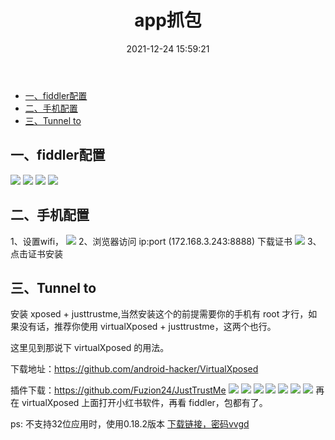 ﻿---
title: app抓包
tags: 
- python
- spider
categories:
- python
date: 2021-12-24 15:59:21
---

- [一、fiddler配置](#一fiddler配置)
- [二、手机配置](#二手机配置)
- [三、Tunnel to](#三tunnel-to)


## 一、fiddler配置
![](https://img-blog.csdnimg.cn/8bcf34a0b32040948b42104eb8f4e430.png?x-oss-process=image/watermark,type_d3F5LXplbmhlaQ,shadow_50,text_Q1NETiBA6buR54yr4LmR,size_20,color_FFFFFF,t_70,g_se,x_16)
![](https://img-blog.csdnimg.cn/6c59e2dabf1645468a1afe4d77aade9f.png?x-oss-process=image/watermark,type_d3F5LXplbmhlaQ,shadow_50,text_Q1NETiBA6buR54yr4LmR,size_20,color_FFFFFF,t_70,g_se,x_16)
![](https://img-blog.csdnimg.cn/042f1c9026b44d0db9cc5c65b7e1865f.png?x-oss-process=image/watermark,type_d3F5LXplbmhlaQ,shadow_50,text_Q1NETiBA6buR54yr4LmR,size_20,color_FFFFFF,t_70,g_se,x_16)
![](https://img-blog.csdnimg.cn/da9a0fffb60d4748a29315e80bc50687.png?x-oss-process=image/watermark,type_d3F5LXplbmhlaQ,shadow_50,text_Q1NETiBA6buR54yr4LmR,size_20,color_FFFFFF,t_70,g_se,x_16)

## 二、手机配置
1、设置wifi，
![](https://img-blog.csdnimg.cn/f47d29b4fba04debba0a5560886ec33d.png?x-oss-process=image/watermark,type_d3F5LXplbmhlaQ,shadow_50,text_Q1NETiBA6buR54yr4LmR,size_20,color_FFFFFF,t_70,g_se,x_16)
2、浏览器访问 ip:port  (172.168.3.243:8888)
	下载证书
![](https://img-blog.csdnimg.cn/a9361df74a904e7ead4e292c7d40b364.png?x-oss-process=image/watermark,type_d3F5LXplbmhlaQ,shadow_50,text_Q1NETiBA6buR54yr4LmR,size_20,color_FFFFFF,t_70,g_se,x_16)
3、点击证书安装

## 三、Tunnel to

安装 xposed + justtrustme,当然安装这个的前提需要你的手机有 root 才行，如果没有话，推荐你使用 virtualXposed + justtrustme，这两个也行。

这里见到那说下 virtualXposed 的用法。

 

下载地址：https://github.com/android-hacker/VirtualXposed

插件下载：https://github.com/Fuzion24/JustTrustMe
![](https://img-blog.csdnimg.cn/1186af7886a14453995fb80a66c54dad.png)
![](https://img-blog.csdnimg.cn/9009516da13f4976a923217f7c8a730e.png)
![](https://img-blog.csdnimg.cn/0dff397b9b00455685fbd101658d39ef.png?x-oss-process=image/watermark,type_d3F5LXplbmhlaQ,shadow_50,text_Q1NETiBA6buR54yr4LmR,size_14,color_FFFFFF,t_70,g_se,x_16)
![](https://img-blog.csdnimg.cn/afab1c24779e43048b6601b3a3b73372.png?x-oss-process=image/watermark,type_d3F5LXplbmhlaQ,shadow_50,text_Q1NETiBA6buR54yr4LmR,size_17,color_FFFFFF,t_70,g_se,x_16)
![](https://img-blog.csdnimg.cn/6b3f53571523407a902d6840a36bff7a.png?x-oss-process=image/watermark,type_d3F5LXplbmhlaQ,shadow_50,text_Q1NETiBA6buR54yr4LmR,size_17,color_FFFFFF,t_70,g_se,x_16)
![](https://img-blog.csdnimg.cn/82f693c5ac2a4c319ba321671618d757.png?x-oss-process=image/watermark,type_d3F5LXplbmhlaQ,shadow_50,text_Q1NETiBA6buR54yr4LmR,size_20,color_FFFFFF,t_70,g_se,x_16)
![](https://img-blog.csdnimg.cn/60605679d4bd452c84a0c97d6914036e.png?x-oss-process=image/watermark,type_d3F5LXplbmhlaQ,shadow_50,text_Q1NETiBA6buR54yr4LmR,size_18,color_FFFFFF,t_70,g_se,x_16)
再在 virtualXposed 上面打开小红书软件，再看 fiddler，包都有了。

ps: 不支持32位应用时，使用0.18.2版本
[下载链接，密码vvgd](https://pan.baidu.com/s/1uQpIffFTFmqfsaq1knEqnA)
